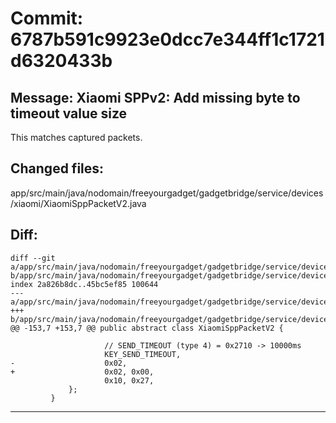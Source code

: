 # Commit: 6787b591c9923e0dcc7e344ff1c1721d6320433b
## Message: Xiaomi SPPv2: Add missing byte to timeout value size

This matches captured packets.
## Changed files:
app/src/main/java/nodomain/freeyourgadget/gadgetbridge/service/devices/xiaomi/XiaomiSppPacketV2.java

## Diff:
```
diff --git a/app/src/main/java/nodomain/freeyourgadget/gadgetbridge/service/devices/xiaomi/XiaomiSppPacketV2.java b/app/src/main/java/nodomain/freeyourgadget/gadgetbridge/service/devices/xiaomi/XiaomiSppPacketV2.java
index 2a826b8dc..45bc5ef85 100644
--- a/app/src/main/java/nodomain/freeyourgadget/gadgetbridge/service/devices/xiaomi/XiaomiSppPacketV2.java
+++ b/app/src/main/java/nodomain/freeyourgadget/gadgetbridge/service/devices/xiaomi/XiaomiSppPacketV2.java
@@ -153,7 +153,7 @@ public abstract class XiaomiSppPacketV2 {
 
                     // SEND_TIMEOUT (type 4) = 0x2710 -> 10000ms
                     KEY_SEND_TIMEOUT,
-                    0x02,
+                    0x02, 0x00,
                     0x10, 0x27,
             };
         }
```
-----------------------------------
